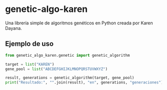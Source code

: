 # genetic-algo-karen

Una librería simple de algoritmos genéticos en Python creada por Karen Dayana.

## Ejemplo de uso

```python
from genetic_algo_karen.genetic import genetic_algorithm

target = list("KAREN")
gene_pool = list("ABCDEFGHIJKLMNOPQRSTUVWXYZ")

result, generations = genetic_algorithm(target, gene_pool)
print("Resultado:", "".join(result), "en", generations, "generaciones")
```